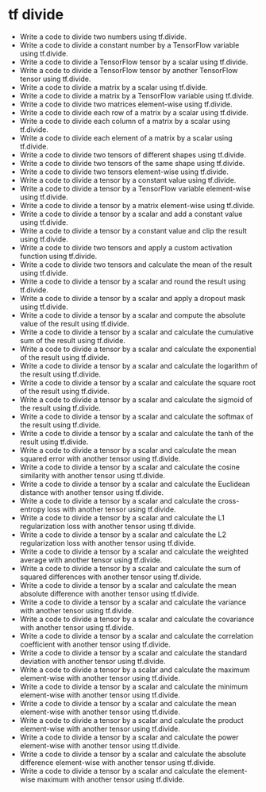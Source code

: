 # tf divide

- Write a code to divide two numbers using tf.divide.
- Write a code to divide a constant number by a TensorFlow variable using tf.divide.
- Write a code to divide a TensorFlow tensor by a scalar using tf.divide.
- Write a code to divide a TensorFlow tensor by another TensorFlow tensor using tf.divide.
- Write a code to divide a matrix by a scalar using tf.divide.
- Write a code to divide a matrix by a TensorFlow variable using tf.divide.
- Write a code to divide two matrices element-wise using tf.divide.
- Write a code to divide each row of a matrix by a scalar using tf.divide.
- Write a code to divide each column of a matrix by a scalar using tf.divide.
- Write a code to divide each element of a matrix by a scalar using tf.divide.
- Write a code to divide two tensors of different shapes using tf.divide.
- Write a code to divide two tensors of the same shape using tf.divide.
- Write a code to divide two tensors element-wise using tf.divide.
- Write a code to divide a tensor by a constant value using tf.divide.
- Write a code to divide a tensor by a TensorFlow variable element-wise using tf.divide.
- Write a code to divide a tensor by a matrix element-wise using tf.divide.
- Write a code to divide a tensor by a scalar and add a constant value using tf.divide.
- Write a code to divide a tensor by a constant value and clip the result using tf.divide.
- Write a code to divide two tensors and apply a custom activation function using tf.divide.
- Write a code to divide two tensors and calculate the mean of the result using tf.divide.
- Write a code to divide a tensor by a scalar and round the result using tf.divide.
- Write a code to divide a tensor by a scalar and apply a dropout mask using tf.divide.
- Write a code to divide a tensor by a scalar and compute the absolute value of the result using tf.divide.
- Write a code to divide a tensor by a scalar and calculate the cumulative sum of the result using tf.divide.
- Write a code to divide a tensor by a scalar and calculate the exponential of the result using tf.divide.
- Write a code to divide a tensor by a scalar and calculate the logarithm of the result using tf.divide.
- Write a code to divide a tensor by a scalar and calculate the square root of the result using tf.divide.
- Write a code to divide a tensor by a scalar and calculate the sigmoid of the result using tf.divide.
- Write a code to divide a tensor by a scalar and calculate the softmax of the result using tf.divide.
- Write a code to divide a tensor by a scalar and calculate the tanh of the result using tf.divide.
- Write a code to divide a tensor by a scalar and calculate the mean squared error with another tensor using tf.divide.
- Write a code to divide a tensor by a scalar and calculate the cosine similarity with another tensor using tf.divide.
- Write a code to divide a tensor by a scalar and calculate the Euclidean distance with another tensor using tf.divide.
- Write a code to divide a tensor by a scalar and calculate the cross-entropy loss with another tensor using tf.divide.
- Write a code to divide a tensor by a scalar and calculate the L1 regularization loss with another tensor using tf.divide.
- Write a code to divide a tensor by a scalar and calculate the L2 regularization loss with another tensor using tf.divide.
- Write a code to divide a tensor by a scalar and calculate the weighted average with another tensor using tf.divide.
- Write a code to divide a tensor by a scalar and calculate the sum of squared differences with another tensor using tf.divide.
- Write a code to divide a tensor by a scalar and calculate the mean absolute difference with another tensor using tf.divide.
- Write a code to divide a tensor by a scalar and calculate the variance with another tensor using tf.divide.
- Write a code to divide a tensor by a scalar and calculate the covariance with another tensor using tf.divide.
- Write a code to divide a tensor by a scalar and calculate the correlation coefficient with another tensor using tf.divide.
- Write a code to divide a tensor by a scalar and calculate the standard deviation with another tensor using tf.divide.
- Write a code to divide a tensor by a scalar and calculate the maximum element-wise with another tensor using tf.divide.
- Write a code to divide a tensor by a scalar and calculate the minimum element-wise with another tensor using tf.divide.
- Write a code to divide a tensor by a scalar and calculate the mean element-wise with another tensor using tf.divide.
- Write a code to divide a tensor by a scalar and calculate the product element-wise with another tensor using tf.divide.
- Write a code to divide a tensor by a scalar and calculate the power element-wise with another tensor using tf.divide.
- Write a code to divide a tensor by a scalar and calculate the absolute difference element-wise with another tensor using tf.divide.
- Write a code to divide a tensor by a scalar and calculate the element-wise maximum with another tensor using tf.divide.